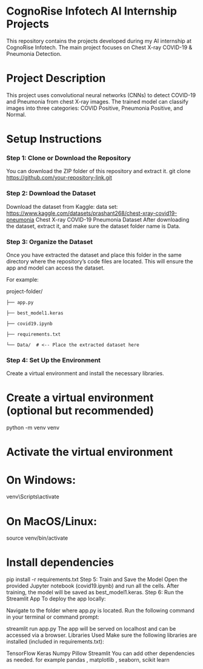 # CognoRise Infotech AI Internship Projects
This repository contains the projects developed during my AI internship at CognoRise Infotech. The main project focuses on Chest X-ray COVID-19 & Pneumonia Detection.

# Project Description
This project uses convolutional neural networks (CNNs) to detect COVID-19 and Pneumonia from chest X-ray images. The trained model can classify images into three categories: COVID Positive, Pneumonia Positive, and Normal.

# Setup Instructions
### Step 1: Clone or Download the Repository
You can download the ZIP folder of this repository and extract it.
git clone https://github.com/your-repository-link.git

### Step 2: Download the Dataset
Download the dataset from Kaggle:
data set: https://www.kaggle.com/datasets/prashant268/chest-xray-covid19-pneumonia
Chest X-ray COVID-19 Pneumonia Dataset
After downloading the dataset, extract it, and make sure the dataset folder name is Data.

### Step 3: Organize the Dataset
Once you have extracted the dataset and  place this folder in the same directory where the repository’s code files are located. This will ensure the app and model can access the dataset.

For example:

project-folder/

    ├── app.py
    
    ├── best_model1.keras
    
    ├── covid19.ipynb
    
    ├── requirements.txt
    
    └── Data/  # <-- Place the extracted dataset here
### Step 4: Set Up the Environment
Create a virtual environment and install the necessary libraries.

# Create a virtual environment (optional but recommended)
python -m venv venv

# Activate the virtual environment
# On Windows:
venv\Scripts\activate
# On MacOS/Linux:
source venv/bin/activate

# Install dependencies
pip install -r requirements.txt
Step 5: Train and Save the Model
Open the provided Jupyter notebook (covid19.ipynb) and run all the cells.
After training, the model will be saved as best_model1.keras.
Step 6: Run the Streamlit App
To deploy the app locally:

Navigate to the folder where app.py is located.
Run the following command in your terminal or command prompt:

streamlit run app.py
The app will be served on localhost and can be accessed via a browser.
Libraries Used
Make sure the following libraries are installed (included in requirements.txt):

TensorFlow
Keras
Numpy
Pillow
Streamlit
You can add other dependencies as needed.
for example pandas , matplotlib , seaborn, scikit learn
